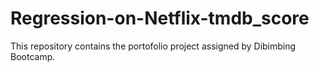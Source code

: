 # Regression-on-Netflix-tmdb_score
This repository contains the portofolio project assigned by Dibimbing Bootcamp.

